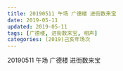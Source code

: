 ```yaml
---
title: 20190511 午场 广德楼 进街数来宝
date: 2019-05-11
updated: 2019-05-11
tags: [广德楼, 进街数来宝, 相声]
categories: (2019)己亥年场次
---
```

20190511 午场 广德楼 进街数来宝
